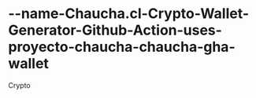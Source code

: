 # --name-Chaucha.cl-Crypto-Wallet-Generator-Github-Action-uses-proyecto-chaucha-chaucha-gha-wallet
Crypto 
